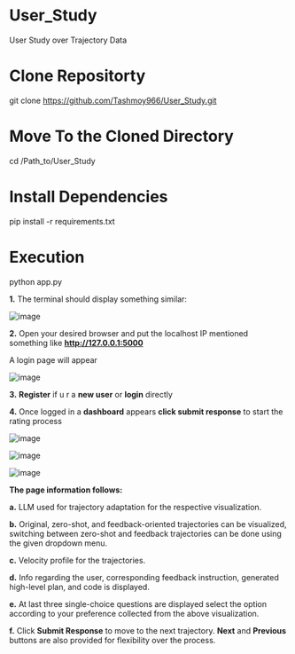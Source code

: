 # User_Study
User Study over Trajectory Data

# Clone Repositorty 
git clone https://github.com/Tashmoy966/User_Study.git

# Move To the Cloned Directory
cd /Path_to/User_Study

# Install Dependencies
pip install -r requirements.txt

# Execution
python app.py

**1.** The terminal should display something similar:

![image](https://github.com/user-attachments/assets/152ae484-32a0-4ba8-9e11-76f6b8e68de5)

**2.** Open your desired browser and put the localhost IP mentioned something like **http://127.0.0.1:5000**

  A login page will appear

  ![image](https://github.com/user-attachments/assets/98d9e278-3d36-4195-bdbc-04330a46558e)

**3.** **Register** if u r a **new user** or **login** directly

**4.** Once logged in a **dashboard** appears **click submit response** to start the rating process

![image](https://github.com/user-attachments/assets/d50b6cbe-98cc-48c5-99c5-ac6d3802be16)

![image](https://github.com/user-attachments/assets/1dea3b2e-ba60-40a1-b6b4-077e14383a41)

![image](https://github.com/user-attachments/assets/8fa96d30-b209-4255-bf14-ade2d8882e12)

**The page information follows:**

**a.** LLM used for trajectory adaptation for the respective visualization.

**b.** Original, zero-shot, and feedback-oriented trajectories can be visualized, switching between zero-shot and feedback trajectories can be done using the given dropdown menu.

**c.** Velocity profile for the trajectories.

**d.** Info regarding the user, corresponding feedback instruction, generated high-level plan, and code is displayed.

**e.** At last three single-choice questions are displayed select the option according to your preference collected from the above visualization.

**f.** Click **Submit Response** to move to the next trajectory. **Next** and **Previous** buttons are also provided for flexibility over the process.

